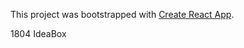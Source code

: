 This project was bootstrapped with [Create React App](https://github.com/facebookincubator/create-react-app).

1804 IdeaBox

